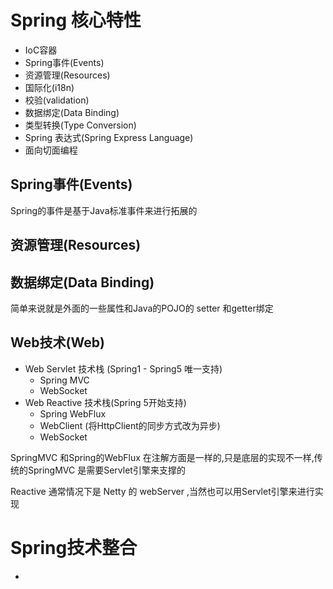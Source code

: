 # Spring 核心特性

- IoC容器
- Spring事件(Events)
- 资源管理(Resources)
- 国际化(i18n)
- 校验(validation)
- 数据绑定(Data Binding)
- 类型转换(Type Conversion)
- Spring 表达式(Spring Express Language)
- 面向切面编程

## Spring事件(Events)

Spring的事件是基于Java标准事件来进行拓展的

## 资源管理(Resources)

## 数据绑定(Data Binding)

简单来说就是外面的一些属性和Java的POJO的 setter 和getter绑定

## Web技术(Web)

- Web Servlet 技术栈 (Spring1 - Spring5 唯一支持)
  - Spring MVC
  - WebSocket
- Web Reactive 技术栈(Spring 5开始支持)
  - Spring WebFlux
  - WebClient (将HttpClient的同步方式改为异步)
  - WebSocket

SpringMVC 和Spring的WebFlux 在注解方面是一样的,只是底层的实现不一样,传统的SpringMVC 是需要Servlet引擎来支撑的

Reactive 通常情况下是 Netty 的 webServer ,当然也可以用Servlet引擎来进行实现



# Spring技术整合

- 